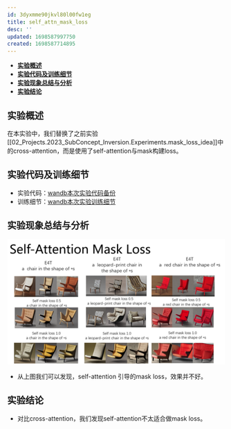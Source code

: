 ```yaml
---
id: 3dyxmme90jkvl80l00fw1eg
title: self_attn_mask_loss
desc: ''
updated: 1698587997750
created: 1698587714895
---
```

- [**实验概述**](#实验概述)
- [**实验代码及训练细节**](#实验代码及训练细节)
- [**实验现象总结与分析**](#实验现象总结与分析)
- [**实验结论**](#实验结论)




## **实验概述**
在本实验中，我们替换了之前实验[[02_Projects.2023_SubConcept_Inversion.Experiments.mask_loss_idea]]中的cross-attention，而是使用了self-attention与mask构建loss。

## **实验代码及训练细节**
* 实验代码：[wandb本次实验代码备份](https://wandb.ai/wangye889905/shapeinversion_baseline_v3_mask_loss_idea/runs/txy0ni88/code?workspace=user-wangye889905)
* 训练细节：[wandb本次实验训练细节](https://wandb.ai/wangye889905/shapeinversion_baseline_v3_mask_loss_idea?workspace=user-wangye889905)

## **实验现象总结与分析**
![图 0](assets/images/f08ad3fd5c044b993b9e49d8b12f0c264a95effdf908cab9e31ba4992bee504f.png)  
* 从上图我们可以发现，self-attention 引导的mask loss，效果并不好。

## **实验结论**

* 对比cross-attention，我们发现self-attention不太适合做mask loss。
